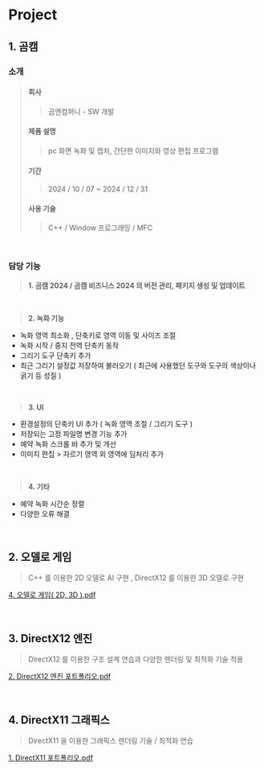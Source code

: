 # Project

## 1. 곰캠

### 소개
>####  회사
>>곰앤컴퍼니 - SW 개발
>####   제품 설명
>>pc 화면 녹화 및 캡처, 간단한 이미지와 영상 편집 프로그램
>####  기간
>>2024 / 10 / 07 ~ 2024 / 12 / 31
>####  사용 기술
>>C++ / Window 프로그래밍 / MFC

<br/>

### 담당 기능
>**1. 곰캠 2024 / 곰캠 비즈니스 2024 의 버전 관리, 패키지 생성 및 업데이트**

 <br/>
 
>**2. 녹화 기능**
- 녹화 영역 최소화 , 단축키로 영역 이동 및 사이즈 조절
- 녹화 시작 / 중지 전역 단축키 동작
- 그리기 도구 단축키 추가
- 최근 그리기 설정값 저장하여 불러오기 ( 최근에 사용했던 도구와 도구의 색상이나 굵기 등 성질 )
  
<br/>

>**3. UI**
- 환경설정의 단축키 UI 추가 ( 녹화 영역 조절 / 그리기 도구 )
- 저장되는 고정 파일명 변경 기능 추가
- 예약 녹화 스크롤 바 추가 및 개선
- 이미지 편집 > 자르기 영역 외 영역에 딤처리 추가

<br/>

>**4. 기타**
- 예약 녹화 시간순 정렬
- 다양한 오류 해결

<br/>

## 2. 오델로 게임

> C++ 를 이용한 2D 오델로 AI 구현 , DirectX12 를 이용한 3D 오델로 구현

[4. 오델로 게임( 2D, 3D ).pdf](https://github.com/user-attachments/files/18265841/4.2D.3D.pdf)

<br/>

## 3. DirectX12 엔진

> DirectX12 를 이용한 구조 설계 연습과 다양한 렌더링 및 최적화 기술 적용

[2. DirectX12 엔진 포트폴리오.pdf](https://github.com/user-attachments/files/18265842/2.DirectX12.pdf)

<br/>

## 4. DirectX11 그래픽스

> DirectX11 을 이용한 그래픽스 렌더링 기술 / 최적화 연습

[1. DirectX11 포트폴리오.pdf](https://github.com/user-attachments/files/18265848/1.DirectX11.pdf)

